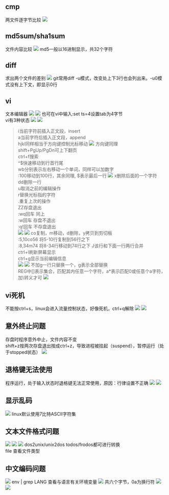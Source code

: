 ## cmp
两文件逐字节比较
![](pics4/cmp.jpg)

## md5sum/sha1sum
文件内容比较
![](pics4/md5sum.jpg)
md5一般以16进制显示，共32个字符

## diff
求出两个文件的差别
![](pics4/diff.jpg)
git常用diff -u模式，改变处上下3行也会列出来。-u0模式没有上下文，即显示0行

## vi
文本编辑器
![](pics4/vi.jpg)
![](pics4/vi2.jpg)
也可在vi中输入:set ts=4设置tab为4字节  
vi有3种状态
![](pics4/vi3.jpg)
![](pics4/vi4.jpg)
>i当前字符前插入正文段，insert  
a当前字符后插入正文段，append  
hjkl同样相当于方向键控制光标移动
![](pics4/vi5.jpg)
方向键同理  
shift+PgUp/PgDn可上下翻页  
ctrl+f搜索  
^$快速移动到行首行尾  
wb分别表示左右移动一个单词，同样可以加数字  
:100移动到100行，其余同理, $表示最后一行
![](pics4/vi6.jpg)
x删除后面的一个字符  
dd删除一行  
u取消之前的编辑操作  
r替换光标指的字符  
.重复上次的操作  
ZZ存盘退出  
:wq回车 同上  
:w回车 存盘不退出  
:q!回车 不存盘退出  
![](pics4/vi7.jpg)
![](pics4/vi8.jpg)
co复制，m移动，d删除，y拷贝到剪切板  
:5,10co56 将5-10行复制到56行之下  
:8,34m74 将8-34行移动到74行之下
J该行和下面一行两行合并   
ctrl+l刷新屏幕显示  
ctrl+g显示当前编辑信息  
![](pics4/vi9.jpg)
![](pics4/vi10.jpg)
不加g一行只替换一个，g表示全部替换  
REG中[]表示集合，匹配其内任意一个字符，a*表示匹配0或任意个a字符，加\转义才可
![](pics4/vi11.jpg)

## vi死机
不能按ctrl+s，linux会进入流量控制状态，好像死机，ctrl+q解除
![](pics4/vi12.jpg)
![](pics4/vi13.jpg)

## 意外终止问题
存盘时程序意外中止，文件内容不变  
shift+z按两次存盘退出按成ctrl+z，导致进程被挂起（suspend），暂停运行（处于stopped状态）
![](pics4/vi14.jpg)

## 退格键无法使用
程序运行，处于输入状态时退格键无法正常使用，原因：行律设置不正确
![](pics4/vi15.jpg)
![](pics4/stty.jpg)

## 显示乱码
![](pics4/error1.jpg)
linux默认使用7比特ASCII字符集

## 文本文件格式问题
![](pics4/error2.jpg)
![](pics4/error3.jpg)
![](pics4/od.jpg)
dos2unix/unix2dos todos/frodos都可进行转换  
file 查看文件类型

## 中文编码问题
![](pics4/error4.jpg)
env | grep LANG 查看与语言有关环境变量
![](pics4/od2.jpg)
共六个字节，0a为换行符
![](pics4/iconv.jpg)
![](pics4/iconv2.jpg)